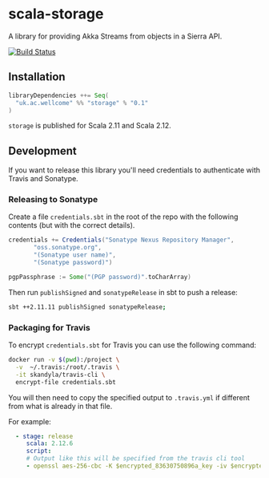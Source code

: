 # scala-storage

A library for providing Akka Streams from objects in a Sierra API.

[![Build Status](https://travis-ci.org/wellcometrust/scala-storage.svg?branch=master)](https://travis-ci.org/wellcometrust/scala-storage)

## Installation

```scala
libraryDependencies ++= Seq(
  "uk.ac.wellcome" %% "storage" % "0.1"
)
```

`storage` is published for Scala 2.11 and Scala 2.12.

## Development

If you want to release this library you'll need credentials to authenticate with Travis and Sonatype.

### Releasing to Sonatype

Create a file `credentials.sbt` in the root of the repo with the following contents (but with the correct details).

```sbt
credentials += Credentials("Sonatype Nexus Repository Manager",
       "oss.sonatype.org",
       "(Sonatype user name)",
       "(Sonatype password)")

pgpPassphrase := Some("(PGP password)".toCharArray)
```

Then run `publishSigned` and `sonatypeRelease` in sbt to push a release:

```sh
sbt ++2.11.11 publishSigned sonatypeRelease;
```

### Packaging for Travis

To encrypt `credentials.sbt` for Travis you can use the following command:

```sh
docker run -v $(pwd):/project \
  -v  ~/.travis:/root/.travis \
  -it skandyla/travis-cli \
  encrypt-file credentials.sbt
```

You will then need to copy the specified output to `.travis.yml` if different from what is already in that file.

For example:

```yml
  - stage: release
     scala: 2.12.6
     script:
     # Output like this will be specified from the travis cli tool
     - openssl aes-256-cbc -K $encrypted_83630750896a_key -iv $encrypted_83630750896a_iv -in credentials.sbt.enc -out credentials.sbt -d
```